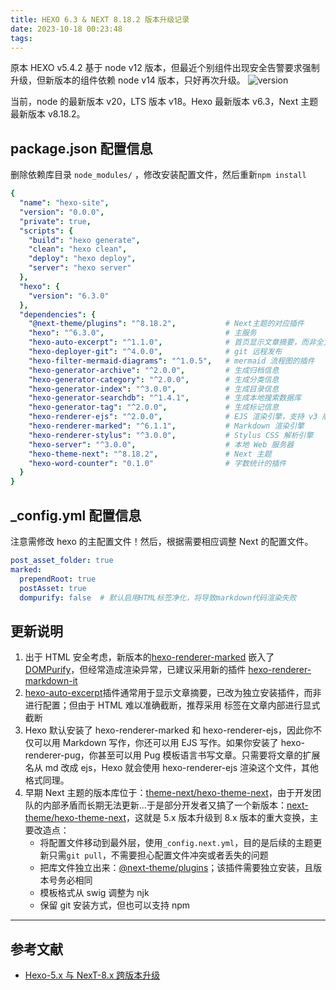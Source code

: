 ```yaml
---
title: HEXO 6.3 & NEXT 8.18.2 版本升级记录
date: 2023-10-18 00:23:48
tags:
---
```


原本 HEXO v5.4.2 基于 node v12 版本，但最近个别组件出现安全告警要求强制升级，但新版本的组件依赖 node v14 版本，只好再次升级。
![version](version.jpg)

当前，node 的最新版本 v20，LTS 版本 v18。Hexo 最新版本 v6.3，Next 主题最新版本 v8.18.2。

## package.json 配置信息

删除依赖库目录 `node_modules/` ，修改安装配置文件，然后重新`npm install`

```yaml
{
  "name": "hexo-site",
  "version": "0.0.0",
  "private": true,
  "scripts": {
    "build": "hexo generate",
    "clean": "hexo clean",
    "deploy": "hexo deploy",
    "server": "hexo server"
  },
  "hexo": {
    "version": "6.3.0"
  },
  "dependencies": {
    "@next-theme/plugins": "^8.18.2",           # Next主题的对应插件
    "hexo": "^6.3.0",                           # 主服务
    "hexo-auto-excerpt": "^1.1.0",              # 首页显示文章摘要，而非全文
    "hexo-deployer-git": "^4.0.0",              # git 远程发布
    "hexo-filter-mermaid-diagrams": "^1.0.5",   # mermaid 流程图的插件
    "hexo-generator-archive": "^2.0.0",         # 生成归档信息
    "hexo-generator-category": "^2.0.0",        # 生成分类信息
    "hexo-generator-index": "^3.0.0",           # 生成目录信息
    "hexo-generator-searchdb": "^1.4.1",        # 生成本地搜索数据库
    "hexo-generator-tag": "^2.0.0",             # 生成标记信息
    "hexo-renderer-ejs": "^2.0.0",              # EJS 渲染引擎，支持 v3 版本
    "hexo-renderer-marked": "^6.1.1",           # Markdown 渲染引擎
    "hexo-renderer-stylus": "^3.0.0",           # Stylus CSS 解析引擎
    "hexo-server": "^3.0.0",                    # 本地 Web 服务器
    "hexo-theme-next": "^8.18.2",               # Next 主题
    "hexo-word-counter": "0.1.0"                # 字数统计的插件
  }
}
```

## _config.yml 配置信息

注意需修改 hexo 的主配置文件！然后，根据需要相应调整 Next 的配置文件。

```yaml
post_asset_folder: true
marked:
  prependRoot: true
  postAsset: true
  dompurify: false  # 默认启用HTML标签净化，将导致markdown代码渲染失败
```

## 更新说明

1. 出于 HTML 安全考虑，新版本的[hexo-renderer-marked](https://github.com/hexojs/hexo-renderer-marked) 嵌入了[DOMPurify](https://github.com/cure53/DOMPurify)，但经常造成渲染异常，已建议采用新的插件 [hexo-renderer-markdown-it](https://github.com/hexojs/hexo-renderer-markdown-it/)
2. [hexo-auto-excerpt](https://github.com/ashisherc/hexo-auto-excerpt)插件通常用于显示文章摘要，已改为独立安装插件，而非进行配置；但由于 HTML 难以准确截断，推荐采用 <!--more--> 标签在文章内部进行显式截断
3. Hexo 默认安装了 hexo-renderer-marked 和 hexo-renderer-ejs，因此你不仅可以用 Markdown 写作，你还可以用 EJS 写作。如果你安装了 hexo-renderer-pug，你甚至可以用 Pug 模板语言书写文章。只需要将文章的扩展名从 md 改成 ejs，Hexo 就会使用 hexo-renderer-ejs 渲染这个文件，其他格式同理。
4. 早期 Next 主题的版本库位于：[theme-next/hexo-theme-next](https://github.com/theme-next/hexo-theme-next)，由于开发团队的内部矛盾而长期无法更新...于是部分开发者又搞了一个新版本：[next-theme/hexo-theme-next](https://github.com/next-theme/hexo-theme-next)，这就是 5.x 版本升级到 8.x 版本的重大变换，主要改造点：
   - 将配置文件移动到最外层，使用`_config.next.yml`，目的是后续的主题更新只需`git pull`，不需要担心配置文件冲突或者丢失的问题
   - 把库文件独立出来：[@next-theme/plugins](https://github.com/next-theme/plugins)；该插件需要独立安装，且版本号务必相同
   - 模板格式从 swig 调整为 njk
   - 保留 git 安装方式，但也可以支持 npm

---

## 参考文献

- [Hexo-5.x 与 NexT-8.x 跨版本升级](https://www.imczw.com/post/tech/hexo5-next8-updated.html)

